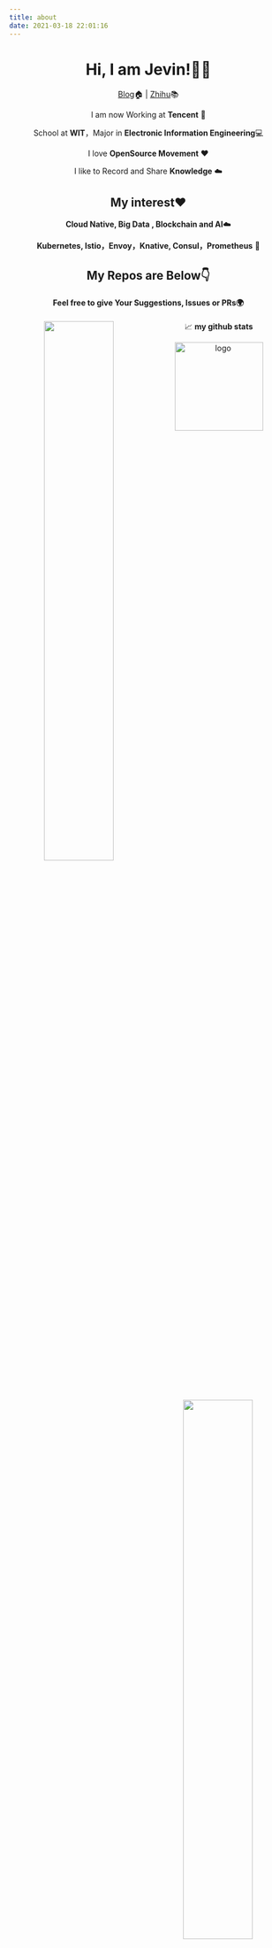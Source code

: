 ```yaml
---
title: about
date: 2021-03-18 22:01:16
---
```

<div align="center">

# Hi, I am Jevin!👨‍🎓

[Blog](http://www.JevinZhao.com)🏠  | [Zhihu]()📚

I am now Working at **Tencent** 🐧

School at **WIT**，Major in **Electronic Information Engineering**💻

I love **OpenSource Movement** ❤️

I like to Record and Share **Knowledge** ☁️

## My interest❤️ 

**Cloud Native, Big Data , Blockchain and AI**☁️

**Kubernetes, Istio，Envoy，Knative, Consul，Prometheus** 🤖️

## My Repos are Below👇 

#### Feel free to give Your Suggestions, Issues or PRs🌍
<img align="left" width="50%" src="https://github-readme-stats.vercel.app/api?username=JevinZhao&show_icons=true&theme=gotham" />
<img align="right" width="50%" src="https://github-readme-streak-stats.herokuapp.com/?user=JevinZhao&theme=gotham" />

📈 **my github stats**

<img src="https://github-profile-trophy.vercel.app/?username=jevinzhao&theme=flat&column=7&margin-w=10" alt="logo" height="160" align="center" />
</div>
